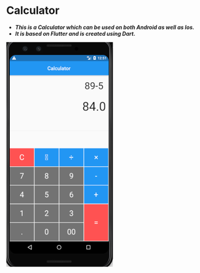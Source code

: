 # Calculator

- ***This is a Calculator which can be used on both Android as well as Ios.***
- ***It is based on Flutter and is created using Dart.***

![alt Text](assets/images/ScreenShot.png)
